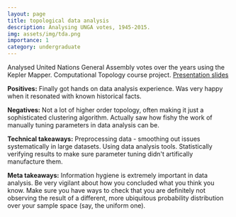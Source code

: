 ```yaml
---
layout: page
title: topological data analysis
description: Analysing UNGA votes, 1945-2015.
img: assets/img/tda.png
importance: 1
category: undergraduate
---
```


Analysed United Nations General Assembly votes over the years using the Kepler Mapper. Computational Topology course project. [Presentation slides](https://drive.google.com/file/d/1gKTEKSmHxGr-nKpcJysoUi0Y8ftwjFe4/view?usp=sharing)

**Positives:** Finally got hands on data analysis experience. Was very happy when it resonated with known historical facts. 

**Negatives:** Not a lot of higher order topology, often making it just a sophisticated clustering algorithm. Actually saw how fishy the work of manually tuning parameters in data analysis can be.

**Technical takeaways:** Preprocessing data - smoothing out issues systematically in large datasets. Using data analysis tools. Statistically verifying results to make sure parameter tuning didn't artifically manufacture them.

**Meta takeaways:** Information hygiene is extremely important in data analysis. Be very vigilant about how you concluded what you think you know. Make sure you have ways to check that you are definitely not observing the result of a different, more ubiquitous probability distribution over your sample space (say, the uniform one). 

